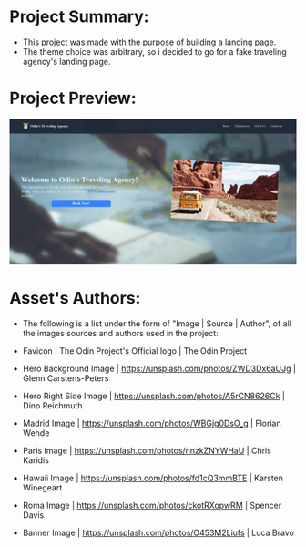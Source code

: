 <h1>Project Summary:</h1>

- This project was made with the purpose of building a landing page.
- The theme choice was arbitrary, so i decided to go for a fake traveling agency's landing page.

<h1>Project Preview:</h1>

<img src="./images/preview.png" alt="Project's preview">

<h1>Asset's Authors:</h1>

- The following is a list under the form of "Image | Source | Author", of all the images sources and authors used in the project:

- Favicon | The Odin Project's Official logo | The Odin Project
- Hero Background Image | https://unsplash.com/photos/ZWD3Dx6aUJg | Glenn Carstens-Peters
- Hero Right Side Image | https://unsplash.com/photos/A5rCN8626Ck | Dino Reichmuth
- Madrid Image | https://unsplash.com/photos/WBGjg0DsO_g | Florian Wehde
- Paris Image | https://unsplash.com/photos/nnzkZNYWHaU | Chris Karidis
- Hawaii Image | https://unsplash.com/photos/fd1cQ3mmBTE | Karsten Winegeart
- Roma Image | https://unsplash.com/photos/ckotRXopwRM | Spencer Davis
- Banner Image | https://unsplash.com/photos/O453M2Liufs | Luca Bravo
